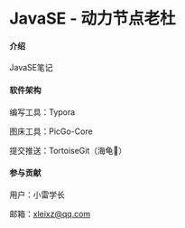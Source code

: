# JavaSE - 动力节点老杜

#### 介绍

JavaSE笔记 

#### 软件架构

编写工具：Typora

图床工具：PicGo-Core

提交推送：TortoiseGit（海龟:turtle:）

#### 参与贡献

用户：小雷学长

邮箱：xleixz@qq.com

